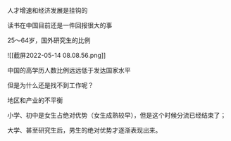 


人才增速和经济发展是挂钩的

读书在中国目前还是一件回报很大的事

25～64岁，国外研究生的比例

![[截屏2022-05-14 08.08.56.png]]


中国的高学历人数比例远远低于发达国家水平





但是为什么还是找不到工作呢？

地区和产业的不平衡

小学、初中是女生占绝对优势（女生成熟较早），但是这个时候分流已经结束了；

大学、甚至研究生后，男生的绝对优势才逐渐表现出来。
